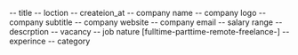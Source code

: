 -- title
-- loction
-- createion_at
-- company name
-- company logo
-- company subtitle
-- company website
-- company email
-- salary range
-- descrption
-- vacancy
-- job nature [fulltime-parttime-remote-freelance-]
-- experince
-- category